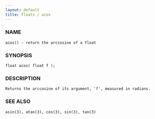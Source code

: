 ```yaml
---
layout: default
title: floats / acos
---
```


### NAME

    acos() - return the arccosine of a float


### SYNOPSIS

    float acos( float f );


### DESCRIPTION

    Returns the arccosine of its argument, 'f', measured in radians.


### SEE ALSO

    asin(3), atan(3), cos(3), sin(3), tan(3)
